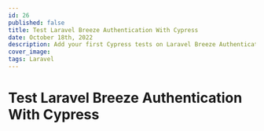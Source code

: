 ```yaml
---
id: 26
published: false
title: Test Laravel Breeze Authentication With Cypress
date: October 18th, 2022
description: Add your first Cypress tests on Laravel Breeze Authentication
cover_image:
tags: Laravel
---
```


# Test Laravel Breeze Authentication With Cypress